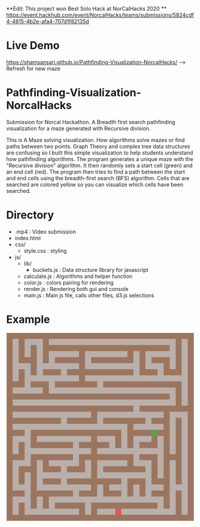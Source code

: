 **Edit: This project won Best Solo Hack at NorCalHacks 2020 **
https://event.hackhub.com/event/NorcalHacks/teams/submissions/5824cdf4-4815-4b2e-afa4-707d1f82135d

# Live Demo
https://shamsansari.github.io/Pathfinding-Visualization-NorcalHacks/
--> Refresh for new maze


# Pathfinding-Visualization-NorcalHacks
Submission for Norcal Hackathon. A Breadth first search pathfinding visualization for a maze generated with Recursive division. 

This is A Maze solving visualization. How algorithms solve mazes or find paths between two points. Graph Theory and complex tree data structures are confusing so I built this simple visualization to help students understand how pathfinding algorithms. The program generates a unique maze with the "Recursive division" algorithm. It then randomly sets a start cell (green) and an end cell (red). The program then tries to find a path between the start and end cells using the breadth-first search (BFS) algorithm. Cells that are searched are colored yellow so you can visualize which cells have been searched.

# Directory
- .mp4 : Video submission
- index.html
- css/
  - style.css : styling
- js/
  - lib/
    - buckets.js : Data structure library for javascript
  - calculate.js : Algorithms and helper function
  - color.js : colors pairing for rendering
  - render.js : Rendering both gui and console
  - main.js : Main js file, calls other files, d3.js selections
 

# Example
![gif example](demo.gif)
